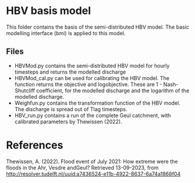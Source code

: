 # HBV basis model
This folder contains the basis of the semi-distributed HBV model. The basic modelling interface (bmi) is applied to this model.

## Files
- HBVMod.py contains the semi-distributed HBV model for hourly timesteps and returns the modelled discharge
- HBVMod_cal.py can be used for calibrating the HBV model. The function returns the objective and logobjective. These are 1 - Nash-Shutcliff coefficient, for the modelled discharge and the logarithm of the modelled discharge.
- Weighfun.py contains the transformation function of the HBV model. The discharge is spread out of Tlag timesteps. 
- HBV_run.py contains a run of the complete Geul catchment, with calibrated parameters by Thewissen (2022).

# References
Thewissen, A. (2022). Flood event of July 2021: How extreme were the floods in the Ahr, Vesdre andGeul? Retrieved 13-09-2023, from http://resolver.tudelft.nl/uuid:a7436524-e11b-4922-8637-6a74a1868f04
